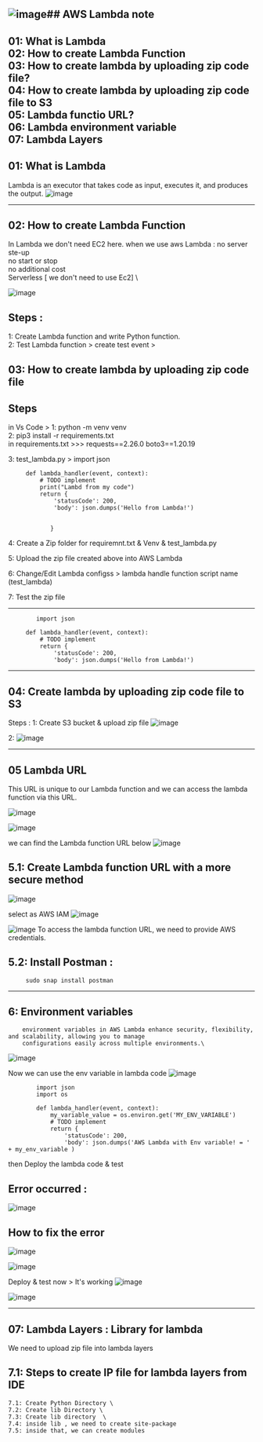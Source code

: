 ![image](https://github.com/user-attachments/assets/1dd768bc-ec76-4b77-a197-eda17d68671f)## AWS Lambda note
------------------------------------------------------------------------------
01: What is Lambda \
02: How to create Lambda Function \
03: How to create lambda by uploading zip code file?\
04: How to create lambda by uploading zip code file to S3\
05: Lambda functio URL?\
06: Lambda environment variable\
07: Lambda Layers 
-------------------------------------------------------------------------------
## 01: What is Lambda
Lambda is an executor that takes code as input, executes it, and produces the output.
![image](https://github.com/user-attachments/assets/26c94b1a-ace3-4ce8-8a86-3bf20452621e)

-------------------------------------------------------------------------------
## 02: How to create Lambda Function 

In Lambda we don't need EC2 here.
when we use aws Lambda : 
  no server ste-up \
  no start or stop \
  no additional cost \
  Serverless [ we don't need to use Ec2] \ 

![image](https://github.com/user-attachments/assets/a073c2ee-2a7b-4e12-84d9-a9b1a68af67d)

  ## Steps : 
  1: Create Lambda function and write Python function.\
  2: Test Lambda function > create test event > 

## 03: How to create lambda by uploading zip code file
   ## Steps
   in Vs Code > 
   1: python -m venv venv \
   2: pip3 install -r requirements.txt \
         in requirements.txt >>>
            requests==2.26.0
            boto3==1.20.19
      
   3: test_lambda.py > 
         import json
     
         def lambda_handler(event, context):
             # TODO implement
             print("Lambd from my code")
             return {
                 'statusCode': 200,
                 'body': json.dumps('Hello from Lambda!')


                }
   4: Create a Zip folder for requiremnt.txt & Venv & test_lambda.py 

   5: Upload the zip file created above into AWS Lambda

   6: Change/Edit  Lambda configss > lambda handle function script name (test_lambda)

   7: Test the zip file 
   
   ------------------------------------
   
            import json
         
         def lambda_handler(event, context):
             # TODO implement
             return {
                 'statusCode': 200,
                 'body': json.dumps('Hello from Lambda!')

   ---------------------------------------------

   ## 04: Create lambda by uploading zip code file to S3

   Steps : 
   1: Create S3 bucket & upload zip file 
   ![image](https://github.com/user-attachments/assets/c041a8fe-9ca0-41d0-ab87-445909d896f6)

   2: ![image](https://github.com/user-attachments/assets/3066037b-5004-4cb3-bf77-79c5e7c9cf3d) 

   -----------------------------------------------
  ## 05 Lambda URL 
  This URL is unique to our Lambda function and we can access the lambda function via this URL.

   ![image](https://github.com/user-attachments/assets/19350498-035d-48ad-8534-976bfebb61ea) 

   ![image](https://github.com/user-attachments/assets/8e1472bf-b9e8-4bdd-9375-e4e8b13d922b)

   we can find the Lambda function URL below 
   ![image](https://github.com/user-attachments/assets/308bd9c1-971a-4e90-8703-d0cbed4b2cba)

   ## 5.1: Create Lambda function URL with a more secure method 
   ![image](https://github.com/user-attachments/assets/4829aee3-8b8e-4387-a9ff-00c6db01b297)

   select as AWS IAM
   ![image](https://github.com/user-attachments/assets/5b5dbc23-023e-4ef6-9f59-92dce52b4e41)
      
   ![image](https://github.com/user-attachments/assets/65c169ad-7a36-4d26-bf92-56037264a8ea)
      To access the lambda function URL, we need to provide AWS credentials.

   ## 5.2: Install Postman : 
         sudo snap install postman
   -------------------------------------------------
  ## 6: Environment variables 
        environment variables in AWS Lambda enhance security, flexibility, and scalability, allowing you to manage 
        configurations easily across multiple environments.\ 
        
   ![image](https://github.com/user-attachments/assets/91ccb714-c088-4cb0-9a1e-e8a1ab12f636)
   
   Now we can use the env variable in lambda code
       ![image](https://github.com/user-attachments/assets/9aa55578-fe00-414c-8c5c-175493ef8f53)

            import json
            import os
            
            def lambda_handler(event, context):
                my_variable_value = os.environ.get('MY_ENV_VARIABLE')
                # TODO implement
                return {
                    'statusCode': 200,
                    'body': json.dumps('AWS Lambda with Env variable! = ' + my_env_variable )

   then Deploy the lambda code & test  
   ## Error occurred : 
 ![image](https://github.com/user-attachments/assets/b54e4cf4-f519-4527-90ef-a320f1f6b8c0)

   ## How to fix the error 
   ![image](https://github.com/user-attachments/assets/ccaa4173-0621-4aba-b3ec-5696d8681b44)

   ![image](https://github.com/user-attachments/assets/62d1f1e1-3e83-45cc-acd9-c60844526c1f)

   Deploy & test now > It's working 
   ![image](https://github.com/user-attachments/assets/8095b1ca-4416-4fbe-8af5-cb8175b5ccb7)

   ![image](https://github.com/user-attachments/assets/5ebd8688-1ce9-4962-8441-cdd71730ba5c)
         
--------------------------------------------------------------
## 07: Lambda Layers : Library for lambda 

  We need to upload zip file into lambda layers 
## 7.1: Steps to create IP file for lambda layers from IDE 

    7.1: Create Python Directory \
    7.2: Create lib Directory \
    7.3: Create lib directory  \
    7.4: inside lib , we need to create site-package 
    7.5: inside that, we can create modules 
    

